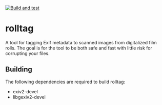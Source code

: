 [![Build and test](https://github.com/Jacalz/rolltag/actions/workflows/rust.yml/badge.svg)](https://github.com/Jacalz/rolltag/actions/workflows/rust.yml)

# rolltag
A tool for tagging Exif metadata to scanned images from digitalized film rolls.
The goal is for the tool to be both safe and fast with little risk for corrupting your files.

## Building

The following dependencies are required to build rolltag:
- exiv2-devel
- libgexiv2-devel
